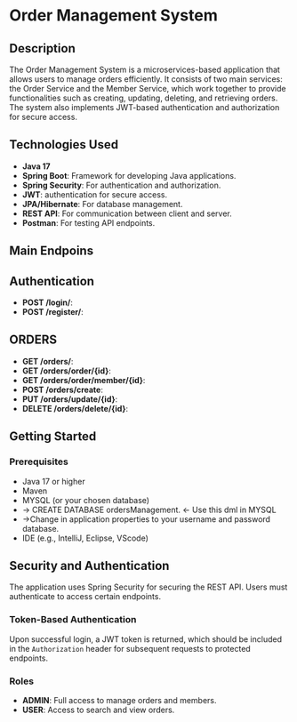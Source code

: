 # Order Management System

## Description

The Order Management System is a microservices-based application that allows users to manage orders efficiently. It consists of two main services: the Order Service and the Member Service, which work together to provide functionalities such as creating, updating, deleting, and retrieving orders. The system also implements JWT-based authentication and authorization for secure access.

## Technologies Used

- **Java 17**
- **Spring Boot**: Framework for developing Java applications.
- **Spring Security**: For authentication and authorization.
- **JWT**: authentication for secure access.
- **JPA/Hibernate**: For database management.
- **REST API**: For communication between client and server.
- **Postman**: For testing API endpoints.

## Main Endpoins

## Authentication

- **POST /login/**:
- **POST /register/**:

## ORDERS

- **GET /orders/**:
- **GET /orders/order/{id}**:
- **GET /orders/order/member/{id}**:
- **POST /orders/create**:
- **PUT /orders/update/{id}**:
- **DELETE /orders/delete/{id}**:


## Getting Started

### Prerequisites
- Java 17 or higher
- Maven
- MYSQL (or your chosen database)
-   -> CREATE DATABASE ordersManagement.  <- Use this dml in MYSQL
-   ->Change in application properties to your username and password database.
- IDE (e.g., IntelliJ, Eclipse, VScode)

## Security and Authentication

The application uses Spring Security for securing the REST API. Users must authenticate to access certain endpoints. 

### Token-Based Authentication

Upon successful login, a JWT token is returned, which should be included in the `Authorization` header for subsequent requests to protected endpoints.

### Roles

- **ADMIN**: Full access to manage orders and members.
- **USER**: Access to search and view orders.